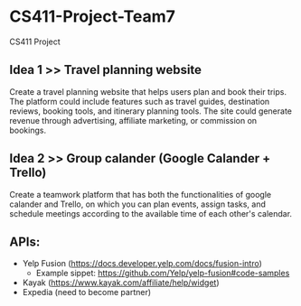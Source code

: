 # CS411-Project-Team7
CS411 Project

## Idea 1 >> Travel planning website

Create a travel planning website that helps users plan and book their trips. The platform could include features such as travel guides, destination reviews, booking tools, and itinerary planning tools. The site could generate revenue through advertising, affiliate marketing, or commission on bookings.

## Idea 2 >> Group calander (Google Calander + Trello)

Create a teamwork platform that has both the functionalities of google calander and Trello, on which you can plan events, assign tasks, and schedule meetings according to the available time of each other's calendar. 


## APIs:
* Yelp Fusion (https://docs.developer.yelp.com/docs/fusion-intro)
  * Example sippet: https://github.com/Yelp/yelp-fusion#code-samples
* Kayak (https://www.kayak.com/affiliate/help/widget)
* Expedia (need to become partner)
